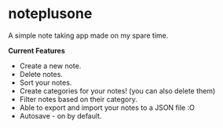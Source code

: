 # noteplusone
A simple note taking app made on my spare time.

**Current Features**
* Create a new note.
* Delete notes.
* Sort your notes.
* Create categories for your notes! (you can also delete them)
* Filter notes based on their category.
* Able to export and import your notes to a JSON file :O
* Autosave - on by default.
